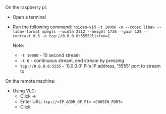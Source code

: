 On the raspberry pi:
- Open a terminal
- Run the following command:
  `rpicam-vid -t 10000 -n --codec libav --libav-format mpegts --width 2312 --height 1736 --gain 128 --contrast 0.5 -o tcp://0.0.0.0:5555?listen=1`

  Note:
  - `-t 10000` - 10 second stream
  - `-t 0` - continuous stream, end stream by pressing <ctrl-c>
  - `tcp://0.0.0.0:5555` - '0.0.0.0' Pi's IP address, '5555' port to stream to

On the remote machine:
- Using VLC:
  - Click <Open> -> <Network>
  - Enter URL: `tcp://<IP_ADDR_OF_PI>:<CHOSEN_PORT>`
  - Click <Open>